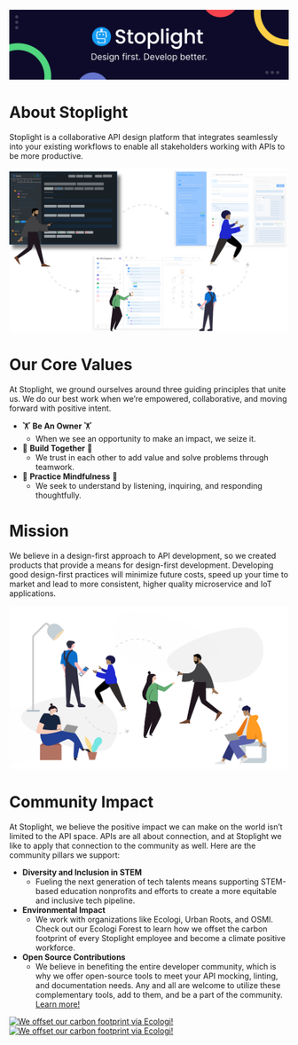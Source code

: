 ![](./assets/Sales-LinkedIn-Banner-1.png)

# About Stoplight
Stoplight is a collaborative API design platform that integrates seamlessly into your existing workflows to enable all stakeholders working with APIs to be more productive.

![](./assets/hero.svg)

# Our Core Values
At Stoplight, we ground ourselves around three guiding principles that unite us. We do our best work when we’re empowered, collaborative, and moving forward with positive intent.

*  🏋️ **Be An Owner** 🏋️
    *  When we see an opportunity to make an impact, we seize it.
*  👷 **Build Together** 👷
    *  We trust in each other to add value and solve problems through teamwork.
*  🧘 **Practice Mindfulness** 🧘
    *  We seek to understand by listening, inquiring, and responding thoughtfully.

# Mission

We believe in a design-first approach to API development, so we created products that provide a means for design-first development. Developing good design-first practices will minimize future costs, speed up your time to market and lead to more consistent, higher quality microservice and IoT applications.

![](./assets/mission-team.png)

# Community Impact

At Stoplight, we believe the positive impact we can make on the world isn’t limited to the API space. APIs are all about connection, and at Stoplight we like to apply that connection to the community as well. Here are the community pillars we support:

* **Diversity and Inclusion in STEM**
    * Fueling the next generation of tech talents means supporting STEM-based education nonprofits and efforts to create a more equitable and inclusive tech pipeline.
* **Environmental Impact**
    * We work with organizations like Ecologi, Urban Roots, and OSMI. Check out our Ecologi Forest to learn how we offset the carbon footprint of every Stoplight employee and become a climate positive workforce.
* **Open Source Contributions**
    * We believe in benefiting the entire developer community, which is why we offer open-source tools to meet your API mocking, linting, and documentation needs. Any and all are welcome to utilize these complementary tools, add to them, and be a part of the community. [Learn more!](https://stoplight.io/open-source/)

[![We offset our carbon footprint via Ecologi!](https://camo.githubusercontent.com/03574c07a378b77fc700ddd338a41c1d262626e7a204c7bbe6d3cb0bfe9067e9/68747470733a2f2f6170692e65636f6c6f67692e636f6d2f6261646765732f6370772f3564623966353236336233383732303031373961316433643f626c61636b3d74727565266c616e6473636170653d747275652367682d6c696768742d6d6f64652d6f6e6c79#gh-light-mode-only)](https://ecologi.com/stoplightinc?r=5db9f5263b387200179a1d3d)
[![We offset our carbon footprint via Ecologi!](https://camo.githubusercontent.com/ea4def36e1997afeecb09eb8ee0f35f6825d86d8d93ecfbb53776413fdbc4a21/68747470733a2f2f6170692e65636f6c6f67692e636f6d2f6261646765732f6370772f3564623966353236336233383732303031373961316433643f77686974653d74727565266c616e6473636170653d747275652367682d6461726b2d6d6f64652d6f6e6c79#gh-dark-mode-only)](https://ecologi.com/stoplightinc?r=5db9f5263b387200179a1d3d)